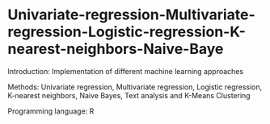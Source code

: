 # Univariate-regression-Multivariate-regression-Logistic-regression-K-nearest-neighbors-Naive-Baye

Introduction:
Implementation of different machine learning approaches

Methods:
Univariate regression, Multivariate regression, Logistic regression, K-nearest neighbors, Naive Bayes, Text analysis and K-Means Clustering

Programming language: 
R
